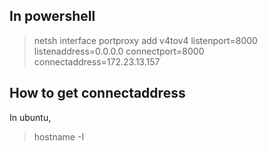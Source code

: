 ## In powershell
> netsh interface portproxy add v4tov4 listenport=8000 listenaddress=0.0.0.0 connectport=8000 connectaddress=172.23.13.157

## How to get connectaddress
In ubuntu,
> hostname -I
